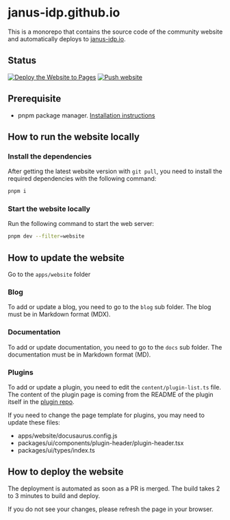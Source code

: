 # janus-idp.github.io

This is a monorepo that contains the source code of the community website and automatically deploys to [janus-idp.io](http://www.janus-idp.io).

## Status

[![Deploy the Website to Pages](https://github.com/janus-idp/janus-idp.github.io/actions/workflows/deploy-website.yaml/badge.svg)](https://github.com/janus-idp/janus-idp.github.io/actions/workflows/deploy-website.yaml)
[![Push website](https://github.com/janus-idp/backstage-plugins/actions/workflows/push-website.yaml/badge.svg)](https://github.com/janus-idp/backstage-plugins/actions/workflows/push-website.yaml)

## Prerequisite

* pnpm package manager. [Installation instructions](https://pnpm.io/installation)

## How to run the website locally

### Install the dependencies

After getting the latest website version with `git pull`, you need to install the required dependencies with the following command:

```bash
pnpm i
```

### Start the website locally

Run the following command to start the web server:

```bash
pnpm dev --filter=website
```

## How to update the website

Go to the `apps/website` folder

### Blog

To add or update a blog, you need to go to the `blog` sub folder. The blog must be in Markdown format (MDX).

### Documentation

To add or update documentation, you need to go to the `docs` sub folder. The documentation must be in Markdown format (MD).

### Plugins

To add or update a plugin, you need to edit the `content/plugin-list.ts` file. The content of the plugin page is coming from the README of the plugin itself in the [plugin repo](https://github.com/janus-idp/backstage-plugins/tree/main/plugins).

If you need to change the page template for plugins, you may need to update these files:
* apps/website/docusaurus.config.js
* packages/ui/components/plugin-header/plugin-header.tsx
* packages/ui/types/index.ts

## How to deploy the website

The deployment is automated as soon as a PR is merged. The build takes 2 to 3 minutes to build and deploy.

If you do not see your changes, please refresh the page in your browser.
